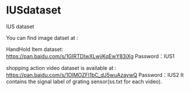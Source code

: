 # IUSdataset
IUS dataset

You can find image datset at :

HandHold Item dataset: https://pan.baidu.com/s/1GIRTDIwXLwjjKqEwY83iXg 
Password：IUS1

shopping action video dataset is available at :
https://pan.baidu.com/s/1OlMOZFI1bC_dJ5wuAzaywQ 
Password：IUS2 
It contains the signal label of grating sensor(ss.txt for each video).
